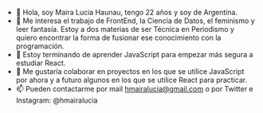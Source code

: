 - 👋 Hola, soy Maira Lucia Haunau, tengo 22 años y soy de Argentina.
- 👀 Me interesa el trabajo de FrontEnd, la Ciencia de Datos, el feminismo y leer fantasía.
Estoy a dos materias de ser Técnica en Periodismo y quiero encontrar la forma de fusionar ese conocimiento con la programación.
- 🌱 Estoy terminando de aprender JavaScript para empezar más segura a estudiar React.
- 💞️ Me gustaría colaborar en proyectos en los que se utilice JavaScript por ahora y a futuro algunos en los que se utilice React para practicar.
- 📫 Pueden contactarme por mail hmairalucia@gmail.com o por Twitter e Instagram: @hmairalucia

<!---
hmairalucia/hmairalucia is a ✨ special ✨ repository because its `README.md` (this file) appears on your GitHub profile.
You can click the Preview link to take a look at your changes.
--->
